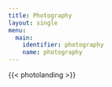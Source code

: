 ```yaml
---
title: Photography
layout: single
menu:
  main:
    identifier: photography
    name: photography
---
```


{{< photolanding >}}
